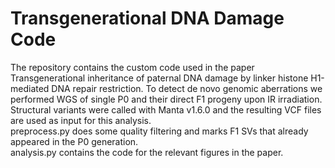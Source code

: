 # Transgenerational DNA Damage Code
The repository contains the custom code used in the paper Transgenerational inheritance of paternal DNA damage by linker histone H1-mediated DNA repair restriction. To detect de novo genomic aberrations we performed WGS of single P0 and their direct F1 progeny upon IR irradiation. Structural variants were called with Manta v1.6.0 and the resulting VCF files are used as input for this analysis. <br />
preprocess.py does some quality filtering and marks F1 SVs that already appeared in the P0 generation. <br />
analysis.py contains the code for the relevant figures in the paper.
